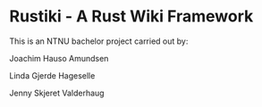 # Rustiki - A Rust Wiki Framework

This is an NTNU bachelor project carried out by:

Joachim Hauso Amundsen

Linda Gjerde Hageselle

Jenny Skjeret Valderhaug

